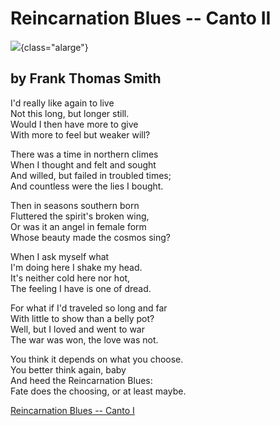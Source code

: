 # Reincarnation Blues -- Canto II

![](reincarnation-1.jpg){class="alarge"}

## by Frank Thomas Smith

I\'d really like again to live\
Not this long, but longer still.\
Would I then have more to give\
With more to feel but weaker will?

There was a time in northern climes\
When I thought and felt and sought\
And willed, but failed in troubled times;\
And countless were the lies I bought.

Then in seasons southern born\
Fluttered the spirit\'s broken wing,\
Or was it an angel in female form\
Whose beauty made the cosmos sing?

When I ask myself what\
I\'m doing here I shake my head.\
It\'s neither cold here nor hot,\
The feeling I have is one of dread.

For what if I\'d traveled so long and far\
With little to show than a belly pot?\
Well, but I loved and went to war\
The war was won, the love was not.

You think it depends on what you choose.\
You better think again, baby\
And heed the Reincarnation Blues:\
Fate does the choosing, or at least maybe.

[Reincarnation Blues -- Canto I](https://southerncrossreview.org/143/reincarnation-blues.html)
